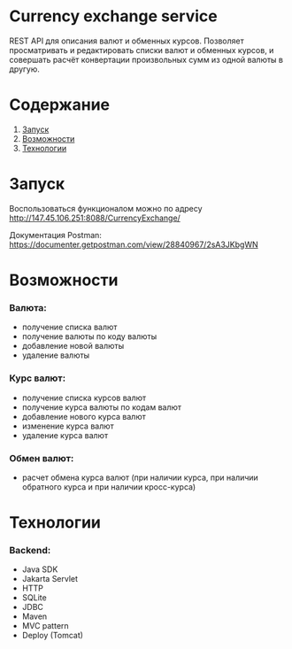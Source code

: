 # Currency exchange service
REST API для описания валют и обменных курсов. Позволяет просматривать и редактировать списки валют и обменных курсов, и совершать расчёт конвертации произвольных сумм из одной валюты в другую.

# Содержание
1. [Запуск](#build)
2. [Возможности](#features)
3. [Технологии](#stack)


# Запуск <a id="build"></a>
Воспользоваться функционалом можно по адресу
http://147.45.106.251:8088/CurrencyExchange/

Документация Postman:
https://documenter.getpostman.com/view/28840967/2sA3JKbgWN

# Возможности <a id="features"></a>

### Валюта:
- получение списка валют
- получение валюты по коду валюты
- добавление новой валюты
- удаление валюты

### Курс валют:
- получение списка курсов валют
- получение курса валюты по кодам валют
- добавление нового курса валют
- изменение курса валют
- удаление курса валют

### Обмен валют:
- расчет обмена курса валют (при наличии курса, при наличии обратного курса и при наличии кросс-курса)


# Технологии <a id="stack"></a>

### Backend:
- Java SDK
- Jakarta Servlet
- HTTP
- SQLite
- JDBC
- Maven
- MVC pattern
- Deploy (Tomcat)